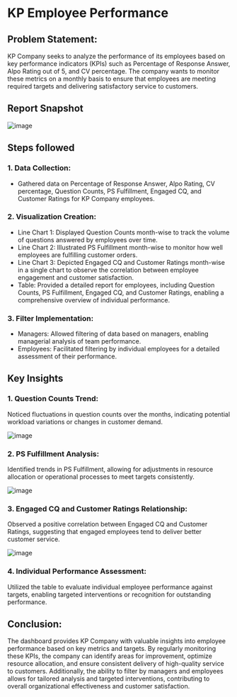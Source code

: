 # KP Employee Performance

## Problem Statement:

KP Company seeks to analyze the performance of its employees based on key performance indicators (KPIs) such as Percentage of Response Answer, Alpo Rating out of 5, and CV percentage. The company wants to monitor these metrics on a monthly basis to ensure that employees are meeting required targets and delivering satisfactory service to customers.

 ## Report Snapshot

![image](https://github.com/karankumar26/Emp_Performance_Dashboard_PowerBI/assets/147133944/6ed9e8a4-85a7-4906-b61b-dc1c33ef993c)

## Steps followed 
### 1.	Data Collection: 
- Gathered data on Percentage of Response Answer, Alpo Rating, CV percentage, Question Counts, PS Fulfillment, Engaged CQ, and Customer Ratings for KP Company employees.
### 2.	Visualization Creation:
-	Line Chart 1: Displayed Question Counts month-wise to track the volume of questions answered by employees over time.
-	Line Chart 2: Illustrated PS Fulfillment month-wise to monitor how well employees are fulfilling customer orders.
-	Line Chart 3: Depicted Engaged CQ and Customer Ratings month-wise in a single chart to observe the correlation between employee engagement and customer satisfaction.
-	Table: Provided a detailed report for employees, including Question Counts, PS Fulfillment, Engaged CQ, and Customer Ratings, enabling a comprehensive overview of individual performance.
### 3.	Filter Implementation:
-	Managers: Allowed filtering of data based on managers, enabling managerial analysis of team performance.
-	Employees: Facilitated filtering by individual employees for a detailed assessment of their performance.


## Key Insights
### 1.	Question Counts Trend: 
Noticed fluctuations in question counts over the months, indicating potential workload variations or changes in customer demand.

![image](https://github.com/karankumar26/Emp_Performance_Dashboard_PowerBI/assets/147133944/6ee76ed0-e3c4-4de2-b0df-0235db5cc762)

### 2.	PS Fulfillment Analysis: 
Identified trends in PS Fulfillment, allowing for adjustments in resource allocation or operational processes to meet targets consistently.

![image](https://github.com/karankumar26/Emp_Performance_Dashboard_PowerBI/assets/147133944/8e753780-1eb6-456f-9a2f-36c6f077b598)

### 3.	Engaged CQ and Customer Ratings Relationship: 
Observed a positive correlation between Engaged CQ and Customer Ratings, suggesting that engaged employees tend to deliver better customer service.

![image](https://github.com/karankumar26/Emp_Performance_Dashboard_PowerBI/assets/147133944/94d4419e-d1d1-4701-904f-e8ccc1591e68)

### 4.	Individual Performance Assessment: 
Utilized the table to evaluate individual employee performance against targets, enabling targeted interventions or recognition for outstanding performance.



## Conclusion:
The dashboard provides KP Company with valuable insights into employee performance based on key metrics and targets. By regularly monitoring these KPIs, the company can identify areas for improvement, optimize resource allocation, and ensure consistent delivery of high-quality service to customers. Additionally, the ability to filter by managers and employees allows for tailored analysis and targeted interventions, contributing to overall organizational effectiveness and customer satisfaction.

